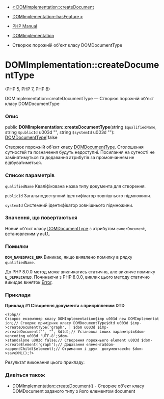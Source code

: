 - [«
DOMImplementation::createDocument](domimplementation.createdocument.md)
- [DOMImplementation::hasFeature »](domimplementation.hasfeature.md)

- [PHP Manual](index.md)
- [DOMImplementation](class.domimplementation.md)
- Створює порожній об'єкт класу DOMDocumentType

# DOMImplementation::createDocumentType

(PHP 5, PHP 7, PHP 8)

DOMImplementation::createDocumentType — Створює порожній об'єкт класу
DOMDocumentType

### Опис

public **DOMImplementation::createDocumentType**(string
`$qualifiedName`, string `$publicId` u003d "", string `$systemId` u003d ""):
[DOMDocumentType](class.domdocumenttype.md)\|false

Створює порожній об'єкт класу
[DOMDocumentType](class.domdocumenttype.md). Оголошення сутностей та
позначення будуть недоступні. Посилання на сутності не замінятимуться та
додавання атрибутів за промовчанням не відбуватиметься.

### Список параметрів

`qualifiedName`
Кваліфікована назва типу документа для створення.

`publicId`
Загальнодоступний ідентифікатор зовнішнього підмножини.

`systemId`
Системний ідентифікатор зовнішнього підмножини.

### Значення, що повертаються

Новий об'єкт класу [DOMDocumentType](class.domdocumenttype.md) з
атрибутом `ownerDocument`, встановленим у **`null`**.

### Помилки

**`DOM_NAMESPACE_ERR`**
Виникає, якщо виявлено помилку в рядку `qualifiedName`.

До PHP 8.0.0 метод *може* викликатись статично, але викличе помилку
**`E_DEPRECATED`**. Починаючи з PHP 8.0.0, виклик цього методу статично
викидає виняток [Error](class.error.md).

### Приклади

**Приклад #1 Створення документа з прикріпленим DTD**

`<?php//Створює екземпляр класу DOMImplementation$imp u003d new DOMImplementation;// Створює примірник класу DOMDocumentType$dtd u003d $imp->createDocumentType('graph', | $dom u003d $imp->createDocument("", "", $dtd);// Установка інших параметрів$dom->encoding u003d 'UTF-8';$dom->standalone u003d false;// Створення порожнього element u003d $dom->createElement('graph');// Додавання елемента$dom->appendChild($element);// Отримання і друк  документаecho $dom->saveXML();?> `

Результат виконання цього прикладу:

<?xml versionu003d"1.0" encodingu003d"UTF-8" standaloneu003d"no"?>
<!DOCTYPE graph SYSTEM "graph.dtd">
<graph/>

### Дивіться також

- [DOMImplementation::createDocument()](domimplementation.createdocument.md) -
Створює об'єкт класу DOMDocument заданого типу з його елементом
document
